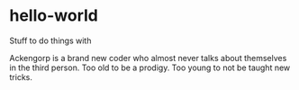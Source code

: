 # hello-world
Stuff to do things with

Ackengorp is a brand new coder who almost never talks about themselves in the third person.
Too old to be a prodigy.  Too young to not be taught new tricks.
